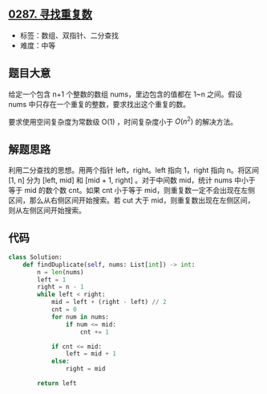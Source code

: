## [0287. 寻找重复数](https://leetcode-cn.com/problems/find-the-duplicate-number/)

- 标签：数组、双指针、二分查找
- 难度：中等

## 题目大意

给定一个包含 n+1 个整数的数组 nums，里边包含的值都在 1~n 之间。假设 nums 中只存在一个重复的整数，要求找出这个重复的数。

要求使用空间复杂度为常数级 O(1) ，时间复杂度小于 $O(n^2)$ 的解决方法。

## 解题思路

利用二分查找的思想。用两个指针 left，right。left 指向 1，right 指向 n。将区间 [1, n] 分为 [left, mid] 和 [mid + 1, right] 。对于中间数 mid，统计 nums 中小于等于 mid 的数个数 cnt。如果 cnt 小于等于 mid，则重复数一定不会出现在左侧区间，那么从右侧区间开始搜索。若 cut 大于 mid，则重复数出现在左侧区间，则从左侧区间开始搜索。

## 代码

```Python
class Solution:
    def findDuplicate(self, nums: List[int]) -> int:
        n = len(nums)
        left = 1
        right = n - 1
        while left < right:
            mid = left + (right - left) // 2
            cnt = 0
            for num in nums:
                if num <= mid:
                    cnt += 1

            if cnt <= mid:
                left = mid + 1
            else:
                right = mid

        return left
```

